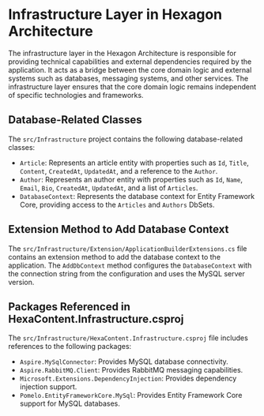 # Infrastructure Layer in Hexagon Architecture

The infrastructure layer in the Hexagon Architecture is responsible for providing technical capabilities and external dependencies required by the application. It acts as a bridge between the core domain logic and external systems such as databases, messaging systems, and other services. The infrastructure layer ensures that the core domain logic remains independent of specific technologies and frameworks.

## Database-Related Classes

The `src/Infrastructure` project contains the following database-related classes:

- `Article`: Represents an article entity with properties such as `Id`, `Title`, `Content`, `CreatedAt`, `UpdatedAt`, and a reference to the `Author`.
- `Author`: Represents an author entity with properties such as `Id`, `Name`, `Email`, `Bio`, `CreatedAt`, `UpdatedAt`, and a list of `Articles`.
- `DatabaseContext`: Represents the database context for Entity Framework Core, providing access to the `Articles` and `Authors` DbSets.

## Extension Method to Add Database Context

The `src/Infrastructure/Extension/ApplicationBuilderExtensions.cs` file contains an extension method to add the database context to the application. The `AddDbContext` method configures the `DatabaseContext` with the connection string from the configuration and uses the MySQL server version.

## Packages Referenced in HexaContent.Infrastructure.csproj

The `src/Infrastructure/HexaContent.Infrastructure.csproj` file includes references to the following packages:

- `Aspire.MySqlConnector`: Provides MySQL database connectivity.
- `Aspire.RabbitMQ.Client`: Provides RabbitMQ messaging capabilities.
- `Microsoft.Extensions.DependencyInjection`: Provides dependency injection support.
- `Pomelo.EntityFrameworkCore.MySql`: Provides Entity Framework Core support for MySQL databases.
